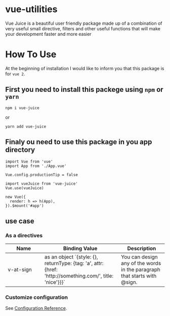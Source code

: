 # vue-utilities
Vue Juice is a beautiful user friendly package made up of a combination of very useful small directive, filters and other useful functions that will make your development faster and more easier
# How To Use
At the beginning of installation I would like to inform you that this package is for ``vue 2``.

 ## First you need to install this packege using ```npm``` or ```yarn``` 

```
npm i vue-juice
```
or 
```
yarn add vue-juice
```
## Finaly ou need to use this package in you app directory

```
import Vue from 'vue'
import App from './App.vue'

Vue.config.productionTip = false

import vueJuice from 'vue-juice'
Vue.use(vueJuice)

new Vue({
  render: h => h(App),
}).$mount('#app')
```
## use case

### As a **directives** 
<table>
    <thead>
        <th width="100">Name</th>
        <th>Binding Value</th>
        <th>Description</th>
    </thead>
    <tbody>
        <tr>
            <td>v-at-sign</td>
            <td>as an object `{style: {}, returnType: {tag: 'a', attr: {href: 'http://something.com/', title: 'nice'}}}`</td>
            <td>You can design any of the words in the paragraph that starts with @sign.</td>
        </tr>
    </tbody>

</table>


### Customize configuration
See [Configuration Reference](https://cli.vuejs.org/config/).
